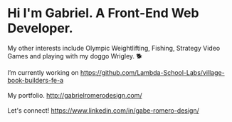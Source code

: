 <h1>Hi I'm Gabriel. A Front-End Web Developer.</h1>

My other interests include Olympic Weightlifting, Fishing, Strategy Video Games and playing with my doggo Wrigley. 🐕

I’m currently working on https://github.com/Lambda-School-Labs/village-book-builders-fe-a<br><br>
My portfolio. http://gabrielromerodesign.com/<br><br>
Let's connect! https://www.linkedin.com/in/gabe-romero-design/
